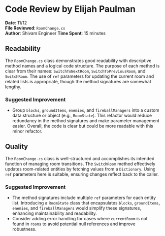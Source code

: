 # Code Review by Elijah Paulman

**Date**: 11/12  
**File Reviewed**: `RoomChange.cs`  
**Author**: Shivam Engineer 
**Time Spent**: 15 minutes  

## Readability

The `RoomChange.cs` class demonstrates good readability with descriptive method names and a logical code structure. The purpose of each method is clear from their names: `SwitchToNextRoom`, `SwitchToPreviousRoom`, and `SwitchRoom`. The use of `ref` parameters for updating the current room and related lists is appropriate, though the method signatures are somewhat lengthy.

### Suggested Improvement
- Group `blocks`, `groundItems`, `enemies`, and `fireballManagers` into a custom data structure or object (e.g., `RoomState`). This refactor would reduce redundancy in the method signatures and make parameter management easier. Overall, the code is clear but could be more readable with this minor refactor.

## Quality

The `RoomChange.cs` class is well-structured and accomplishes its intended function of managing room transitions. The `SwitchRoom` method effectively updates room-related entities by fetching values from a `Dictionary`. Using `ref` parameters here is suitable, ensuring changes reflect back to the caller.

### Suggested Improvement
- The method signatures include multiple `ref` parameters for each entity list. Introducing a `RoomState` class that encapsulates `blocks`, `groundItems`, `enemies`, and `fireballManagers` would simplify these signatures, enhancing maintainability and readability.
- Consider adding error handling for cases where `currentRoom` is not found in `rooms` to avoid potential null references and improve robustness.
